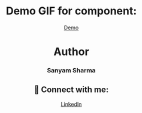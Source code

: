 <div align="center">
 
# Demo GIF for component:


[Demo](https://user-images.githubusercontent.com/84903641/122440903-a4c25d00-cfba-11eb-99a4-ff38a37e6000.mp4)

 
# Author

<h3>Sanyam Sharma</h3>
 
 ## 🚀 Connect with me:

 <a href = "https://www.linkedin.com/in/sanyam-sharma-4919b9205/">LinkedIn</a>

</div>

